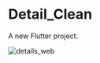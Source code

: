 # Detail_Clean

A new Flutter project.


![details_web](https://user-images.githubusercontent.com/45879059/196047934-caa48939-c71e-498e-95f5-7cedc97a331e.png)
